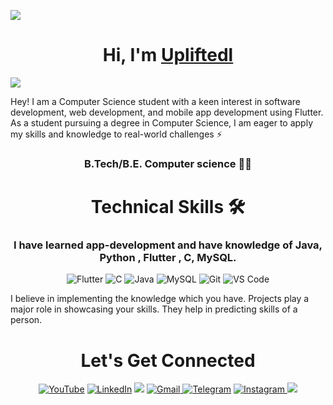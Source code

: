 ![](https://komarev.com/ghpvc/?username=upliftedl&color=red)
<h1 align="center" >Hi, I'm  <a href="https://www.linkedin.com/in/abhishekjohns/" target="_blank">Upliftedl </a></h1>
<img src="https://user-images.githubusercontent.com/74038190/225813708-98b745f2-7d22-48cf-9150-083f1b00d6c9.gif"/>


Hey! I am a Computer Science student with a keen interest in software development, web development, and mobile app development using Flutter. 
As a student pursuing a degree in Computer Science, I am eager to apply my skills and knowledge to real-world challenges ⚡


<h3 align="center"> B.Tech/B.E. Computer science 👨‍💻</h3>
<h1 align="center" >Technical Skills 🛠</h1>   
<h3 align="center">I have learned app-development and have knowledge of Java, Python , Flutter , C, MySQL.</h3>
<p align="center"> 
  <img alt="Flutter" src="https://img.shields.io/badge/Flutter-02569B?style=for-the-badge&logo=flutter&logoColor=white" />
  <img alt="C" src="https://img.shields.io/badge/c-%2300599C.svg?&style=for-the-badge&logo=c&logoColor=white" />
  <img alt="Java" src="https://img.shields.io/badge/java-%23ED8B00.svg?&style=for-the-badge&logo=java&logoColor=white" />
  <img alt="MySQL" src="https://img.shields.io/badge/MySQL-00000F?style=for-the-badge&logo=mysql&logoColor=white" />
  <img alt="Git" src="https://img.shields.io/badge/Git-F05032?style=for-the-badge&logo=git&logoColor=white" />  
  <img alt="VS Code" src="https://img.shields.io/badge/Visual_Studio_Code-0078D4?style=for-the-badge&logo=visual%20studio%20code&logoColor=white" />
</p>


I believe in implementing the knowledge which you have. Projects play a major role in showcasing your skills. They help in predicting skills of a person.

 <h1 align="center">Let's Get Connected</h1>

<div align="center">

<a  href="https://www.youtube.com/@Upliftedll" target="_blank"><img alt="YouTube" src="https://img.shields.io/badge/Youtube-%23FF0000.svg?style=for-the-badge&logo=YouTube&logoColor=white" /></a>
<a  href="https://www.linkedin.com/in/abhishekjohns/" target="_blank"><img alt="LinkedIn" src="https://img.shields.io/badge/linkedin%20-%230077B5.svg?&style=for-the-badge&logo=linkedin&logoColor=white" /></a>
<a href="https://twitter.com/abhishekjohns" target="_blank"><img src="https://img.shields.io/badge/twitter-%2300acee.svg?&style=for-the-badge&logo=twitter&logoColor=white&alt=twitter" /></a>
<a href="mailto:3080.ui@gmail.com"><img  alt="Gmail" src="https://img.shields.io/badge/Gmail-D14836?style=for-the-badge&logo=gmail&logoColor=white" />
<a  href="https://t.me/abhishekjohns"><img alt=" Telegram" src="https://img.shields.io/badge/Telegram-2CA5E0?style=for-the-badge&logo=telegram&logoColor=white"></a>
<a  href="https://www.instagram.com/upliftedl/"><img alt="Instagram" src="https://img.shields.io/badge/Instagram-E4405F?style=for-the-badge&logo=instagram&logoColor=white">
   </a>
<img src="https://user-images.githubusercontent.com/74038190/226127923-0e8b7792-7b3c-462b-951b-63c96ba1a5af.gif"/>

